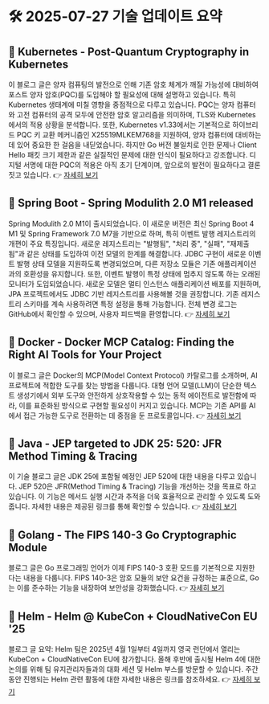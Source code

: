 # 🛠️ 2025-07-27 기술 업데이트 요약

## 🔹 Kubernetes - Post-Quantum Cryptography in Kubernetes
이 블로그 글은 양자 컴퓨팅의 발전으로 인해 기존 암호 체계가 깨질 가능성에 대비하여 포스트 양자 암호(PQC)를 도입해야 할 필요성에 대해 설명하고 있습니다. 특히 Kubernetes 생태계에 미칠 영향을 중점적으로 다루고 있습니다. PQC는 양자 컴퓨터와 고전 컴퓨터의 공격 모두에 안전한 암호 알고리즘을 의미하며, TLS와 Kubernetes에서의 적용 상황을 분석합니다. 또한, Kubernetes v1.33에서는 기본적으로 하이브리드 PQC 키 교환 메커니즘인 X25519MLKEM768을 지원하여, 양자 컴퓨터에 대비하는 데 있어 중요한 한 걸음을 내딛었습니다. 하지만 Go 버전 불일치로 인한 문제나 Client Hello 패킷 크기 제한과 같은 실질적인 문제에 대한 인식이 필요하다고 강조합니다. 디지털 서명에 대한 PQC의 적용은 아직 초기 단계이며, 앞으로의 발전이 필요하다고 결론짓고 있습니다.
👉 [자세히 보기](https://kubernetes.io/blog/2025/07/18/pqc-in-k8s/)

## 🔹 Spring Boot - Spring Modulith 2.0 M1 released
Spring Modulith 2.0 M1이 출시되었습니다. 이 새로운 버전은 최신 Spring Boot 4 M1 및 Spring Framework 7.0 M7을 기반으로 하며, 특히 이벤트 발행 레지스트리의 개편이 주요 특징입니다. 새로운 레지스트리는 "발행됨", "처리 중", "실패", "재제출됨"과 같은 상태를 도입하여 이전 모델의 한계를 해결합니다. JDBC 구현이 새로운 이벤트 발행 상태 모델을 지원하도록 변경되었으며, 다른 저장소 모듈은 기존 애플리케이션과의 호환성을 유지합니다. 또한, 이벤트 발행이 특정 상태에 멈추지 않도록 하는 오래된 모니터가 도입되었습니다. 새로운 모델은 멀티 인스턴스 애플리케이션 배포를 지원하며, JPA 프로젝트에서도 JDBC 기반 레지스트리를 사용해볼 것을 권장합니다. 기존 레지스트리 스키마를 계속 사용하려면 특정 설정을 통해 가능합니다. 전체 변경 로그는 GitHub에서 확인할 수 있으며, 사용자 피드백을 환영합니다.
👉 [자세히 보기](https://spring.io/blog/2025/07/26/spring-modulith-2-0-M1-released)

## 🔹 Docker - Docker MCP Catalog: Finding the Right AI Tools for Your Project
이 블로그 글은 Docker의 MCP(Model Context Protocol) 카탈로그를 소개하며, AI 프로젝트에 적합한 도구를 찾는 방법을 다룹니다. 대형 언어 모델(LLM)이 단순한 텍스트 생성기에서 외부 도구와 안전하게 상호작용할 수 있는 동적 에이전트로 발전함에 따라, 이를 표준화된 방식으로 구현할 필요성이 커지고 있습니다. MCP는 기존 API를 AI에서 접근 가능한 도구로 전환하는 데 중점을 둔 프로토콜입니다.
👉 [자세히 보기](https://www.docker.com/blog/finding-the-right-ai-developer-tools-mcp-catalog/)

## 🔹 Java - JEP targeted to JDK 25: 520: JFR Method Timing &amp; Tracing
이 기술 블로그 글은 JDK 25에 포함될 예정인 JEP 520에 대한 내용을 다루고 있습니다. JEP 520은 JFR(Method Timing & Tracing) 기능을 개선하는 것을 목표로 하고 있습니다. 이 기능은 메서드 실행 시간과 추적을 더욱 효율적으로 관리할 수 있도록 도와줍니다. 자세한 내용은 제공된 링크를 통해 확인할 수 있습니다.
👉 [자세히 보기](https://inside.java/2025/07/25/jep520-target-jdk25/)

## 🔹 Golang - The FIPS 140-3 Go Cryptographic Module
블로그 글은 Go 프로그래밍 언어가 이제 FIPS 140-3 호환 모드를 기본적으로 지원한다는 내용을 다룹니다. FIPS 140-3은 암호 모듈의 보안 요건을 규정하는 표준으로, Go는 이를 준수하는 기능을 내장하여 보안성을 강화했습니다.
👉 [자세히 보기](https://go.dev/blog/fips140)

## 🔹 Helm - Helm @ KubeCon + CloudNativeCon EU '25
블로그 글 요약: Helm 팀은 2025년 4월 1일부터 4일까지 영국 런던에서 열리는 KubeCon + CloudNativeCon EU에 참가합니다. 올해 후반에 출시될 Helm 4에 대한 논의를 위해 팀 유지관리자들과의 대화 세션 및 Helm 부스를 방문할 수 있습니다. 주간 동안 진행되는 Helm 관련 활동에 대한 자세한 내용은 링크를 참조하세요.
👉 [자세히 보기](https://helm.sh/blog/helm-at-kubecon-eu-25/)

